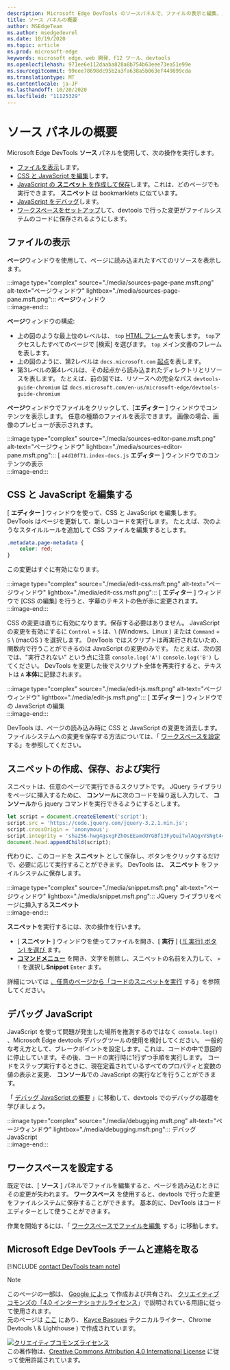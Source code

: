 ```yaml
---
description: Microsoft Edge DevTools のソースパネルで、ファイルの表示と編集、スニペットの作成、JavaScript の作成、ワークスペースのセットアップを行います。
title: ソース パネルの概要
author: MSEdgeTeam
ms.author: msedgedevrel
ms.date: 10/19/2020
ms.topic: article
ms.prod: microsoft-edge
keywords: microsoft edge、web 開発、f12 ツール、devtools
ms.openlocfilehash: 971ee6e112daaba828a8b754b63eee73ea51e99e
ms.sourcegitcommit: 99eee78698dc95b2a3fa638a5b063ef449899cda
ms.translationtype: MT
ms.contentlocale: ja-JP
ms.lasthandoff: 10/20/2020
ms.locfileid: "11125329"
---
```

<!-- Copyright Kayce Basques 

   Licensed under the Apache License, Version 2.0 (the "License");
   you may not use this file except in compliance with the License.
   You may obtain a copy of the License at

       https://www.apache.org/licenses/LICENSE-2.0

   Unless required by applicable law or agreed to in writing, software
   distributed under the License is distributed on an "AS IS" BASIS,
   WITHOUT WARRANTIES OR CONDITIONS OF ANY KIND, either express or implied.
   See the License for the specific language governing permissions and
   limitations under the License.  -->

# ソース パネルの概要  

Microsoft Edge DevTools **ソース** パネルを使用して、次の操作を実行します。  

*   [ファイルを表示](#view-files)します。  
*   [CSS と JavaScript を編集](#edit-css-and-javascript)します。  
*   [JavaScript の **スニペット** を作成して保存](#create-save-and-run-snippets)します。これは、どのページでも実行できます。  **スニペット** は bookmarklets に似ています。  
*   [JavaScript をデバッグ](#debug-javascript)します。  
*   [ワークスペースをセットアップ](#set-up-a-workspace)して、devtools で行った変更がファイルシステムのコードに保存されるようにします。  
    
## ファイルの表示  

**ページ**ウィンドウを使用して、ページに読み込まれたすべてのリソースを表示します。

:::image type="complex" source="./media/sources-page-pane.msft.png" alt-text="ページウィンドウ" lightbox="./media/sources-page-pane.msft.png":::
   **ページ**ウィンドウ  
:::image-end:::  

**ページ**ウィンドウの構成:  
*   上の図のような最上位のレベルは、 `top` [HTML フレーム][W3CHtml4Frames]を表します。  `top`アクセスしたすべてのページで [検索] を選びます。  `top` メイン文書のフレームを表します。  
*   上の図のように、第2レベルは `docs.microsoft.com` [起点][HtmlstandardOrigin]を表します。  
*   第3レベルの第4レベルは、その起点から読み込まれたディレクトリとリソースを表します。  たとえば、前の図では、リソースへの完全なパス `devtools-guide-chromium` は `docs.microsoft.com/en-us/microsoft-edge/devtools-guide-chromium`  
    
**ページ**ウィンドウでファイルをクリックして、[**エディター** ] ウィンドウでコンテンツを表示します。  任意の種類のファイルを表示できます。  画像の場合、画像のプレビューが表示されます。  

:::image type="complex" source="./media/sources-editor-pane.msft.png" alt-text="ページウィンドウ" lightbox="./media/sources-editor-pane.msft.png":::
   [ `a4d10f71.index-docs.js` **エディター** ] ウィンドウでのコンテンツの表示  
:::image-end:::  

## CSS と JavaScript を編集する  

[ **エディター** ] ウィンドウを使って、CSS と JavaScript を編集します。  DevTools はページを更新して、新しいコードを実行します。  たとえば、次のようなスタイルルールを追加して CSS ファイルを編集するとします。

```css
.metadata.page-metadata {
    color: red;
}
```

この変更はすぐに有効になります。

:::image type="complex" source="./media/edit-css.msft.png" alt-text="ページウィンドウ" lightbox="./media/edit-css.msft.png":::
   [ **エディター** ] ウィンドウで [CSS の編集] を行うと、字幕のテキストの色が赤に変更されます。  
:::image-end:::  

CSS の変更は直ちに有効になります。保存する必要はありません。  JavaScript の変更を有効にするに `Control` + `S` は、\ (Windows、Linux \) または `Command` + `S` \ (macOS \) を選択します。  DevTools ではスクリプトは再実行されないため、関数内で行うことができるのは JavaScript の変更のみです。  たとえば、次の図では、"実行されない" という点に注意 `console.log('A')` `console.log('B')` してください。  DevTools を変更した後でスクリプト全体を再実行すると、テキストは `A` **本体**に記録されます。  

:::image type="complex" source="./media/edit-js.msft.png" alt-text="ページウィンドウ" lightbox="./media/edit-js.msft.png":::
   [ **エディター** ] ウィンドウでの JavaScript の編集  
:::image-end:::  

DevTools は、ページの読み込み時に CSS と JavaScript の変更を消去します。  ファイルシステムへの変更を保存する方法については、「 [ワークスペースを設定](#set-up-a-workspace) する」を参照してください。  

## スニペットの作成、保存、および実行  

スニペットは、任意のページで実行できるスクリプトです。  JQuery ライブラリをページに挿入するために、 **コンソール**に次のコードを繰り返し入力して、 **コンソール**から jquery コマンドを実行できるようにするとします。  

```javascript
let script = document.createElement('script');
script.src = 'https://code.jquery.com/jquery-3.2.1.min.js';
script.crossOrigin = 'anonymous';
script.integrity = 'sha256-hwg4gsxgFZhOsEEamdOYGBf13FyQuiTwlAQgxVSNgt4=';
document.head.appendChild(script);
```  

代わりに、このコードを **スニペット** として保存し、ボタンをクリックするだけで、必要に応じて実行することができます。  DevTools は、 **スニペット** をファイルシステムに保存します。  

:::image type="complex" source="./media/snippet.msft.png" alt-text="ページウィンドウ" lightbox="./media/snippet.msft.png":::
   JQuery ライブラリをページに挿入する**スニペット**  
:::image-end:::  

**スニペット**を実行するには、次の操作を行います。

*   [ **スニペット** ] ウィンドウを使ってファイルを開き、[ **実行** ] ([ ![ 実行] ボタン) を選び ][ImageRunIcon] ます。  
*   **[コマンドメニュー][DevtoolsGuideChromiumCommandMenuIndex]** を開き、文字を削除し、スニペットの名前を入力して、 `>` `!` を選択し**Snippet** `Enter` ます。  
    
詳細については [、任意のページから「コードのスニペットを実行][DevtoolsGuideChromiumJavascriptSnippets] する」を参照してください。

## デバッグ JavaScript  

JavaScript を使って問題が発生した場所を推測するのではなく `console.log()` 、Microsoft Edge devtools デバッグツールの使用を検討してください。  一般的な考え方として、ブレークポイントを設定します。これは、コードの中で意図的に停止しています。その後、コードの実行時に1行ずつ手順を実行します。  コードをステップ実行するときに、現在定義されているすべてのプロパティと変数の値の表示と変更、 **コンソール**での JavaScript の実行などを行うことができます。

「 [デバッグ JavaScript の概要][DevtoolsGuideChromiumJavascriptIndex] 」に移動して、devtools でのデバッグの基礎を学びましょう。

:::image type="complex" source="./media/debugging.msft.png" alt-text="ページウィンドウ" lightbox="./media/debugging.msft.png":::
   デバッグ JavaScript  
:::image-end:::  

## ワークスペースを設定する  

既定では、[ **ソース** ] パネルでファイルを編集すると、ページを読み込むときにその変更が失われます。  **ワークスペース** を使用すると、devtools で行った変更をファイルシステムに保存することができます。  基本的に、DevTools はコードエディターとして使うことができます。

作業を開始するには、「 [ワークスペースでファイルを編集][DevtoolsGuideChromiumWorkspacesIndex] する」に移動します。

## Microsoft Edge DevTools チームと連絡を取る  

[!INCLUDE [contact DevTools team note](./includes/contact-devtools-team-note.md)]  

<!-- image links -->  

[ImageRunIcon]: ./media/run-snippet-icon.msft.png  

<!-- links -->  

[DevtoolsGuideChromiumCommandMenuIndex]: ./command-menu/index.md "Microsoft Edge DevTools コマンドメニューを使用してコマンドを実行する"  
[DevtoolsGuideChromiumJavascriptIndex]: ./javascript/index.md "Microsoft Edge DevTools のデバッグ JavaScript の概要"  
[DevtoolsGuideChromiumJavascriptSnippets]: ./javascript/snippets.md "Microsoft Edge DevTools を使用して、任意のページで JavaScript のスニペットを実行します。"  
[DevtoolsGuideChromiumWorkspacesIndex]: ./workspaces/index.md "ワークスペースを使用してファイルを編集する"  

[HtmlstandardOrigin]: https://html.spec.whatwg.org/multipage/origin.html#origin "オリジン-HTML 標準"  

[W3CHtml4Frames]: https://w3.org/TR/html401/present/frames.html "フレーム |勧告"  

> [!NOTE]
> このページの一部は、 [Google によっ][GoogleSitePolicies] て作成および共有され、 [クリエイティブコモンズの「4.0 インターナショナルライセンス][CCA4IL]」で説明されている用語に従って使用されます。  
> 元のページは [ここ](https://developers.google.com/web/tools/chrome-devtools/sources) にあり、 [Kayce Basques][KayceBasques] テクニカルライター、Chrome Devtools \ & Lighthouse \) で作成されています。  

[![クリエイティブコモンズライセンス][CCby4Image]][CCA4IL]  
この著作物は、[Creative Commons Attribution 4.0 International License][CCA4IL] に従って使用許諾されています。  

[CCA4IL]: https://creativecommons.org/licenses/by/4.0  
[CCby4Image]: https://i.creativecommons.org/l/by/4.0/88x31.png  
[GoogleSitePolicies]: https://developers.google.com/terms/site-policies  
[KayceBasques]: https://developers.google.com/web/resources/contributors/kaycebasques  
